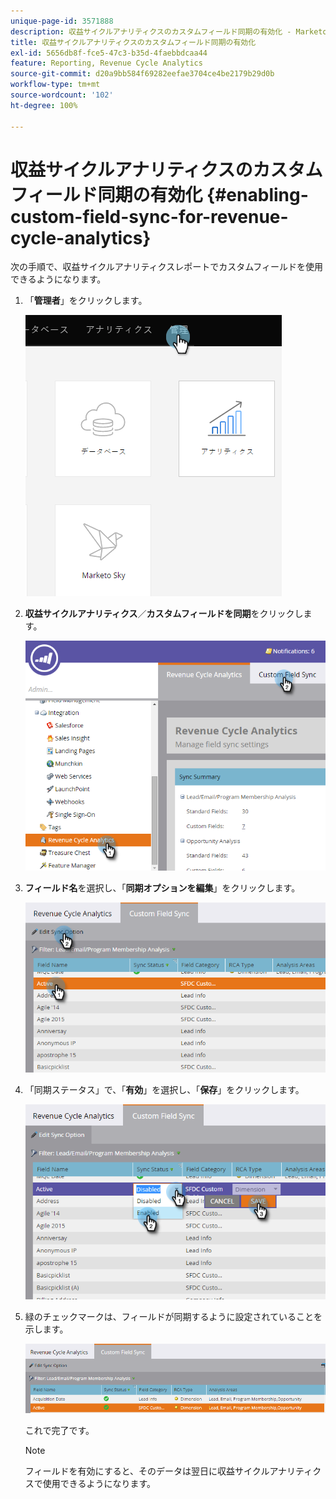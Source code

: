 ```yaml
---
unique-page-id: 3571888
description: 収益サイクルアナリティクスのカスタムフィールド同期の有効化 - Marketo ドキュメント - 製品ドキュメント
title: 収益サイクルアナリティクスのカスタムフィールド同期の有効化
exl-id: 5656db8f-fce5-47c3-b35d-4faebbdcaa44
feature: Reporting, Revenue Cycle Analytics
source-git-commit: d20a9bb584f69282eefae3704ce4be2179b29d0b
workflow-type: tm+mt
source-wordcount: '102'
ht-degree: 100%

---
```


# 収益サイクルアナリティクスのカスタムフィールド同期の有効化 {#enabling-custom-field-sync-for-revenue-cycle-analytics}

次の手順で、収益サイクルアナリティクスレポートでカスタムフィールドを使用できるようになります。

1. 「**管理者**」をクリックします。

   ![](assets/one.png)

1. **収益サイクルアナリティクス**／**カスタムフィールドを同期**&#x200B;をクリックします。

   ![](assets/two.png)

1. **フィールド名**&#x200B;を選択し、「**同期オプションを編集**」をクリックします。

   ![](assets/three.png)

1. 「同期ステータス」で、「**有効**」を選択し、「**保存**」をクリックします。

   ![](assets/four.png)

1. 緑のチェックマークは、フィールドが同期するように設定されていることを示します。

   ![](assets/five.png)

   これで完了です。

   >[!NOTE]
   >
   >フィールドを有効にすると、そのデータは翌日に収益サイクルアナリティクスで使用できるようになります。
